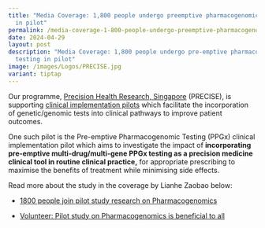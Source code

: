 ```yaml
---
title: "Media Coverage: 1,800 people undergo preemptive pharmacogenomics testing
  in pilot"
permalink: /media-coverage-1-800-people-undergo-preemptive-pharmacogenomics-testing-in-pilot/
date: 2024-04-29
layout: post
description: "Media Coverage: 1,800 people undergo pre-emptive pharmacogenomics
  testing in pilot"
image: /images/Logos/PRECISE.jpg
variant: tiptap
---
```

<p>Our programme, <a href="https://www.npm.sg/" rel="noopener noreferrer nofollow" target="_blank">Precision Health Research, Singapore</a> (PRECISE),
is supporting <a href="https://www.npm.sg/cip/" rel="noopener noreferrer nofollow" target="_blank">clinical implementation pilots</a> which
facilitate the incorporation of genetic/genomic tests into clinical pathways
to improve patient outcomes.</p>
<p>One such pilot is the Pre-emptive Pharmacogenomic Testing (PPGx) clinical
implementation pilot which aims to investigate the impact of <strong>incorporating pre-emptive multi-drug/multi-gene PPGx testing as a precision medicine clinical tool in routine clinical practice,</strong> for
appropriate prescribing to maximise the benefits of treatment while minimising
side effects.</p>
<p>Read more about the study in the coverage by Lianhe Zaobao below:</p>
<ul data-tight="true" class="tight">
<li>
<p><a href="https://media.truescope.com/20240428084415_a0f30065-8c03-48c3-9cfe-509465a23d1d.pdf" rel="noopener noreferrer nofollow" target="_blank">1800 people join pilot study research on Pharmacogenomics</a>
</p>
</li>
<li>
<p><a href="https://www.zaobao.com.sg/news/singapore/story20240428-3503875" rel="noopener noreferrer nofollow" target="_blank">Volunteer: Pilot study on Pharmacogenomics is beneficial to all</a>
</p>
</li>
</ul>
<p></p>